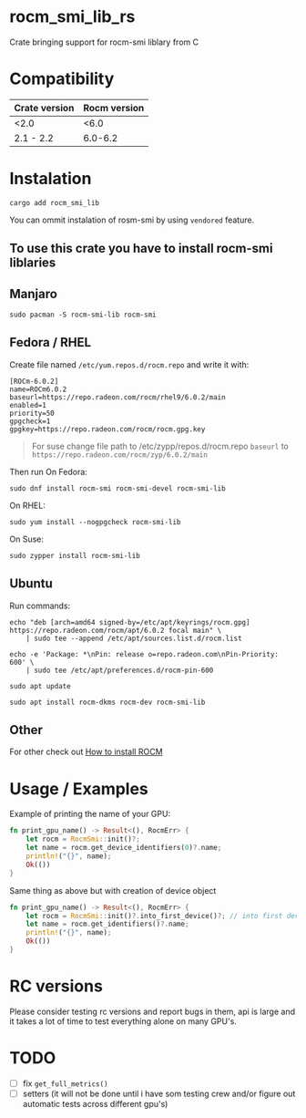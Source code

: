 # rocm_smi_lib_rs
Crate bringing support for rocm-smi liblary from C

# Compatibility 
| Crate version | Rocm version |
| ------------- | ------------ |
| <2.0          | <6.0         |
| 2.1 - 2.2     | 6.0-6.2      |
# Instalation

```
cargo add rocm_smi_lib
```

You can ommit instalation of rosm-smi by using `vendored` feature.


## To use this crate you have to install rocm-smi liblaries

## Manjaro
```
sudo pacman -S rocm-smi-lib rocm-smi
```

## Fedora / RHEL

Create file named `/etc/yum.repos.d/rocm.repo` and write it with:
```
[ROCm-6.0.2]
name=ROCm6.0.2
baseurl=https://repo.radeon.com/rocm/rhel9/6.0.2/main
enabled=1
priority=50
gpgcheck=1
gpgkey=https://repo.radeon.com/rocm/rocm.gpg.key
```
> For suse change file path to /etc/zypp/repos.d/rocm.repo `baseurl` to `https://repo.radeon.com/rocm/zyp/6.0.2/main` 

Then run 
On Fedora:
```
sudo dnf install rocm-smi rocm-smi-devel rocm-smi-lib
```
On RHEL:
```
sudo yum install --nogpgcheck rocm-smi-lib
```
On Suse:
```
sudo zypper install rocm-smi-lib
```

## Ubuntu 

Run commands:
```
echo "deb [arch=amd64 signed-by=/etc/apt/keyrings/rocm.gpg] https://repo.radeon.com/rocm/apt/6.0.2 focal main" \
    | sudo tee --append /etc/apt/sources.list.d/rocm.list

echo -e 'Package: *\nPin: release o=repo.radeon.com\nPin-Priority: 600' \
    | sudo tee /etc/apt/preferences.d/rocm-pin-600

sudo apt update

sudo apt install rocm-dkms rocm-dev rocm-smi-lib
```

## Other
For other check out [How to install ROCM](https://rocm.docs.amd.com/projects/install-on-linux/en/latest/how-to/native-install/index.html)

# Usage / Examples

Example of printing the name of your GPU:
```rust
fn print_gpu_name() -> Result<(), RocmErr> {
    let rocm = RocmSmi::init()?;
    let name = rocm.get_device_identifiers(0)?.name;
    println!("{}", name);
    Ok(())
}    
```

Same thing as above but with creation of device object
```rust
fn print_gpu_name() -> Result<(), RocmErr> {
    let rocm = RocmSmi::init()?.into_first_device()?; // into first devic requires enabling `device` feature
    let name = rocm.get_identifiers()?.name;
    println!("{}", name);
    Ok(())
}    
```

# RC versions
Please consider testing rc versions and report bugs in them, api is large and it takes a lot of time to test everything alone on many GPU's.

# TODO
- [ ] fix `get_full_metrics()`
- [ ] setters (it will not be done until i have som testing crew and/or figure out automatic tests across different gpu's)